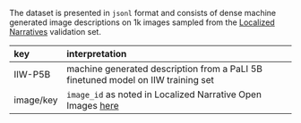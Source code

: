 The dataset is presented in `jsonl` format and consists of dense machine generated image descriptions on 1k images sampled from the [Localized Narratives](https://google.github.io/localized-narratives/) validation set.


| key       | interpretation | 
| :-------- | :------ |
| IIW-P5B   |   machine generated description from a PaLI 5B finetuned model on IIW training set  |
| image/key |   `image_id` as noted in Localized Narrative Open Images [here](https://storage.googleapis.com/localized-narratives/annotations/open_images_validation_captions.jsonl)   |
